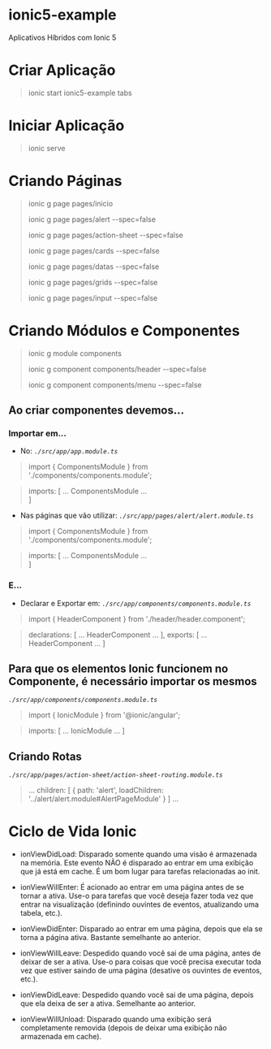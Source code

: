 # ionic5-example
 Aplicativos Híbridos com Ionic 5


# Criar Aplicação

> ionic start ionic5-example tabs


# Iniciar Aplicação

> ionic serve


# Criando Páginas

> ionic g page pages/inicio
> 
> ionic g page pages/alert --spec=false
> 
> ionic g page pages/action-sheet --spec=false
> 
> ionic g page pages/cards --spec=false
> 
> ionic g page pages/datas --spec=false
> 
> ionic g page pages/grids --spec=false
> 
> ionic g page pages/input --spec=false


# Criando Módulos e Componentes

> ionic g module components
> 
> ionic g component components/header --spec=false
> 
> ionic g component components/menu --spec=false


## Ao criar componentes devemos...

### Importar em...

- No: _`./src/app/app.module.ts`_

> import { ComponentsModule } from './components/components.module';
  
> imports: [
>   ...
>   ComponentsModule
>   ...    
> ]


- Nas páginas que vão utilizar: _`./src/app/pages/alert/alert.module.ts`_

> import { ComponentsModule } from './components/components.module';
  
> imports: [
>   ...
>   ComponentsModule
>   ...    
> ]


### E...

- Declarar e Exportar em: _`./src/app/components/components.module.ts`_

> import { HeaderComponent } from './header/header.component';

> declarations: [
>   ...
>   HeaderComponent
>   ...
> ],
> exports: [
>   ...
>   HeaderComponent
>   ...
> ]


## Para que os elementos Ionic funcionem no Componente, é necessário importar os mesmos

_`./src/app/components/components.module.ts`_

> import { IonicModule } from '@ionic/angular';

> imports: [
>   ...
>   IonicModule
>   ...
> ]


## Criando Rotas

_`./src/app/pages/action-sheet/action-sheet-routing.module.ts`_

> ...
> children: [
>   {
>       path: 'alert',
>       loadChildren: '../alert/alert.module#AlertPageModule'
>   }
> ]
> ...



# Ciclo de Vida Ionic

- ionViewDidLoad: Disparado somente quando uma visão é armazenada na memória. Este evento NÃO é disparado ao entrar em uma exibição que já está em cache. É um bom lugar para tarefas relacionadas ao init.

- ionViewWillEnter: É acionado ao entrar em uma página antes de se tornar a ativa. Use-o para tarefas que você deseja fazer toda vez que entrar na visualização (definindo ouvintes de eventos, atualizando uma tabela, etc.).

- ionViewDidEnter: Disparado ao entrar em uma página, depois que ela se torna a página ativa. Bastante semelhante ao anterior.

- ionViewWillLeave: Despedido quando você sai de uma página, antes de deixar de ser a ativa. Use-o para coisas que você precisa executar toda vez que estiver saindo de uma página (desative os ouvintes de eventos, etc.).

- ionViewDidLeave: Despedido quando você sai de uma página, depois que ela deixa de ser a ativa. Semelhante ao anterior.

- ionViewWillUnload: Disparado quando uma exibição será completamente removida (depois de deixar uma exibição não armazenada em cache).